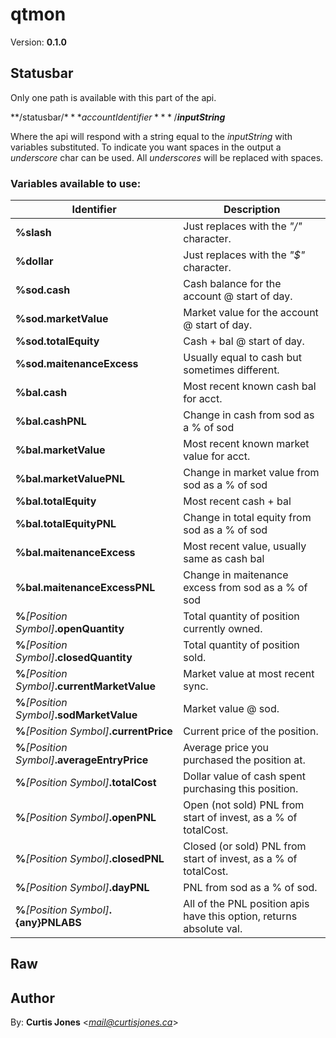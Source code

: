 # qtmon
Version: **0.1.0**


## Statusbar

Only one path is available with this part of the api.


**/statusbar/$***accountIdentifier***/$***inputString***


Where the api will respond with a string equal to the *inputString* with variables substituted.
To indicate you want spaces in the output a *underscore* char can be used. 
All *underscores* will be replaced with spaces.

### Variables available to use:

| Identifier                                      | Description                                                          |
|-------------------------------------------------|----------------------------------------------------------------------|
| **%slash**                                      | Just replaces with the *"/"* character.                              |
| **%dollar**                                     | Just replaces with the *"$"* character.                              |
| **%sod.cash**                                   | Cash balance for the account @ start of day.                         |
| **%sod.marketValue**                            | Market value for the account @ start of day.                         |
| **%sod.totalEquity**                            | Cash + bal @ start of day.                                           |
| **%sod.maitenanceExcess**                       | Usually equal to cash but sometimes different.                       |
| **%bal.cash**                                   | Most recent known cash bal for acct.                                 |
| **%bal.cashPNL**                                | Change in cash from sod as a % of sod                                |
| **%bal.marketValue**                            | Most recent known market value for acct.                             |
| **%bal.marketValuePNL**                         | Change in market value from sod as a % of sod                        |
| **%bal.totalEquity**                            | Most recent cash + bal                                               |
| **%bal.totalEquityPNL**                         | Change in total equity from sod as a % of sod                        |
| **%bal.maitenanceExcess**                       | Most recent value, usually same as cash bal                          |
| **%bal.maitenanceExcessPNL**                    | Change in maitenance excess from sod as a % of sod                   |
| **%***[Position Symbol]***.openQuantity**       | Total quantity of position currently owned.                          |
| **%***[Position Symbol]***.closedQuantity**     | Total quantity of position sold.                                     |
| **%***[Position Symbol]***.currentMarketValue** | Market value at most recent sync.                                    |
| **%***[Position Symbol]***.sodMarketValue**     | Market value @ sod.                                                  |
| **%***[Position Symbol]***.currentPrice**       | Current price of the position.                                       |
| **%***[Position Symbol]***.averageEntryPrice**  | Average price you purchased the position at.                         |
| **%***[Position Symbol]***.totalCost**          | Dollar value of cash spent purchasing this position.                 |
| **%***[Position Symbol]***.openPNL**            | Open (not sold) PNL from start of invest, as a % of totalCost.       |
| **%***[Position Symbol]***.closedPNL**          | Closed (or sold) PNL from start of invest, as a % of totalCost.      |
| **%***[Position Symbol]***.dayPNL**             | PNL from sod as a % of sod.                                          |
| **%***[Position Symbol]***.{any}PNLABS**        | All of the PNL position apis have this option, returns absolute val. |

## Raw 


## Author

By: **Curtis Jones** <*mail@curtisjones.ca*>
